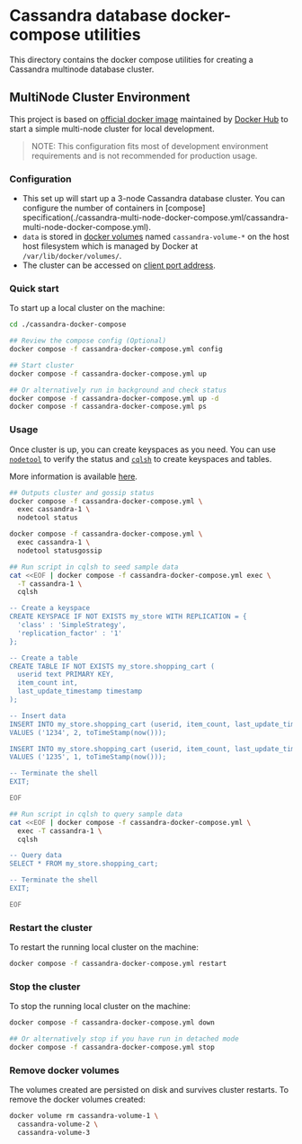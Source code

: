 # Cassandra database docker-compose utilities

This directory contains the docker compose utilities for creating a Cassandra multinode database cluster.

## MultiNode Cluster Environment

This project is based on [official docker image](https://hub.docker.com/_/cassandra/) maintained by [Docker Hub](https://docs.docker.com/docker-hub/official_images/) to start a simple multi-node cluster for local development.

> NOTE: This configuration fits most of development environment requirements and is not recommended for production usage.

### Configuration

- This set up will start up a 3-node Cassandra database cluster. You can configure the number of containers in [compose] specification(./cassandra-multi-node-docker-compose.yml/cassandra-multi-node-docker-compose.yml).
- `data` is stored in [docker volumes](https://docs.docker.com/storage/volumes/#use-a-volume-with-docker-compose) named `cassandra-volume-*` on the host host filesystem which is managed by Docker at `/var/lib/docker/volumes/`.
- The cluster can be accessed on [client port address](http://localhost:9042).

### Quick start

To start up a local cluster on the machine:

```sh
cd ./cassandra-docker-compose

## Review the compose config (Optional)
docker compose -f cassandra-docker-compose.yml config

## Start cluster
docker compose -f cassandra-docker-compose.yml up

## Or alternatively run in background and check status
docker compose -f cassandra-docker-compose.yml up -d
docker compose -f cassandra-docker-compose.yml ps
```

### Usage

Once cluster is up, you can create keyspaces as you need. You can use [`nodetool`](https://cassandra.apache.org/doc/stable/cassandra/tools/nodetool/nodetool.html) to verify the status and [`cqlsh`](https://cassandra.apache.org/doc/stable/cassandra/tools/cqlsh.html) to create keyspaces and tables.

More information is available [here](https://cassandra.apache.org/_/quickstart.html).

```sh
## Outputs cluster and gossip status
docker compose -f cassandra-docker-compose.yml \
  exec cassandra-1 \
  nodetool status

docker compose -f cassandra-docker-compose.yml \
  exec cassandra-1 \
  nodetool statusgossip

## Run script in cqlsh to seed sample data
cat <<EOF | docker compose -f cassandra-docker-compose.yml exec \
  -T cassandra-1 \
  cqlsh

-- Create a keyspace
CREATE KEYSPACE IF NOT EXISTS my_store WITH REPLICATION = {
  'class' : 'SimpleStrategy',
  'replication_factor' : '1'
};

-- Create a table
CREATE TABLE IF NOT EXISTS my_store.shopping_cart (
  userid text PRIMARY KEY,
  item_count int,
  last_update_timestamp timestamp
);

-- Insert data
INSERT INTO my_store.shopping_cart (userid, item_count, last_update_timestamp)
VALUES ('1234', 2, toTimeStamp(now()));

INSERT INTO my_store.shopping_cart (userid, item_count, last_update_timestamp)
VALUES ('1235', 1, toTimeStamp(now()));  

-- Terminate the shell
EXIT;

EOF

## Run script in cqlsh to query sample data
cat <<EOF | docker compose -f cassandra-docker-compose.yml \
  exec -T cassandra-1 \
  cqlsh

-- Query data
SELECT * FROM my_store.shopping_cart;

-- Terminate the shell
EXIT;

EOF
```

### Restart the cluster

To restart the running local cluster on the machine:

```sh
docker compose -f cassandra-docker-compose.yml restart
```

### Stop the cluster

To stop the running local cluster on the machine:

```sh
docker compose -f cassandra-docker-compose.yml down

## Or alternatively stop if you have run in detached mode
docker compose -f cassandra-docker-compose.yml stop
```

### Remove docker volumes

The volumes created are persisted on disk and survives cluster restarts. To remove the docker volumes created:

```sh
docker volume rm cassandra-volume-1 \
  cassandra-volume-2 \
  cassandra-volume-3
```
